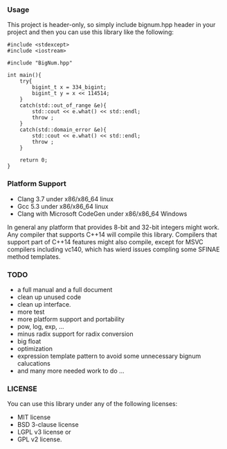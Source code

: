 ### Usage

This project is header-only, so simply include bignum.hpp header in your project and then you can use this library like the following:

	#include <stdexcept>
	#include <iostream>
	
	#include "BigNum.hpp"
	
	int main(){
		try{
			bigint_t x = 334_bigint;
			bigint_t y = x << 114514;
		}
		catch(std::out_of_range &e){
			std::cout << e.what() << std::endl;
			throw ;
		}
		catch(std::domain_error &e){
			std::cout << e.what() << std::endl;
			throw ;
		}
		
		return 0;
	}

### Platform Support

* Clang 3.7 under x86/x86_64 linux
* Gcc 5.3 under x86/x86_64 linux
* Clang with Microsoft CodeGen under x86/x86_64 Windows

In general any platform that provides 8-bit and 32-bit integers might work. Any compiler that supports C++14 will compile this library. Compilers that support part of C++14 features might also compile, except for MSVC compilers including vc140, which has wierd issues compling some SFINAE method templates.

### TODO

* a full manual and a full document
* clean up unused code
* clean up interface.
* more test
* more platform support and portability
* pow, log, exp, ...
* minus radix support for radix conversion
* big float
* optimization
* expression template pattern to avoid some unnecessary bignum calucations
* and many more needed work to do ...

### LICENSE

You can use this library under any of the following licenses:

* MIT license
* BSD 3-clause license
* LGPL v3 license or
* GPL v2 license.